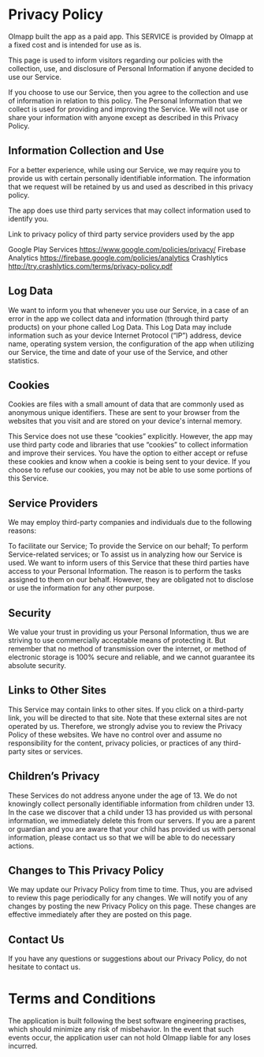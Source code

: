 # Privacy Policy


Olmapp built the app as a paid app.
        This SERVICE is provided by Olmapp at a fixed cost and is intended for use as is.

This page is used to inform visitors regarding our policies with the collection,
        use, and disclosure of Personal Information if anyone decided to use our Service.

If you choose to use our Service, then you agree to the collection
        and use of information in relation to this policy.
        The Personal Information that we collect is used for providing and improving the Service.
        We will not use or share your information with anyone except as described in this Privacy Policy.


## Information Collection and Use

For a better experience, while using our Service, we may require you to provide us with certain personally
        identifiable information. The information that we request will be retained
        by us and used as described in this privacy policy.


The app does use third party services that may collect information used to identify you.

Link to privacy policy of third party service providers used by the app

Google Play Services https://www.google.com/policies/privacy/
Firebase Analytics https://firebase.google.com/policies/analytics
Crashlytics http://try.crashlytics.com/terms/privacy-policy.pdf


## Log Data

We want to inform you that whenever you use our Service, in a case of an error in the
        app we collect data and information (through third party products)
        on your phone called Log Data. This Log Data may include information such as
        your device Internet Protocol (“IP”) address, device name, operating system version,
        the configuration of the app when utilizing our Service,
        the time and date of your use of the Service, and other statistics.


## Cookies

Cookies are files with a small amount of data that are commonly used as anonymous unique identifiers.
        These are sent to your browser from the websites
        that you visit and are stored on your device\'s internal memory.

This Service does not use these “cookies” explicitly.
        However, the app may use third party code and libraries that use “cookies” to collect
        information and improve their services. You have the option to either accept or refuse
        these cookies and know when a cookie is being sent to your device. If you choose to refuse our cookies,
        you may not be able to use some portions of this Service.


## Service Providers

We may employ third-party companies and individuals due to the following reasons:

To facilitate our Service;
To provide the Service on our behalf;
To perform Service-related services; or
To assist us in analyzing how our Service is used.
We want to inform users of this Service that these third parties have access to your Personal Information. The reason is to perform the tasks assigned to them on our behalf. However, they are obligated not to disclose or use the information for any other purpose.


## Security

We value your trust in providing us your Personal Information,
        thus we are striving to use commercially acceptable means of protecting it.
        But remember that no method of transmission over the internet, or method of electronic storage is 100% secure and reliable,
        and we cannot guarantee its absolute security.


## Links to Other Sites

This Service may contain links to other sites.
        If you click on a third-party link, you will be directed to that site.
        Note that these external sites are not operated by us. Therefore, we strongly advise you to review the Privacy Policy
        of these websites. We have no control over and assume no responsibility for
        the content, privacy policies, or practices of any third-party sites or services.


## Children’s Privacy

These Services do not address anyone under the age of 13.
        We do not knowingly collect personally identifiable information from children under 13.
        In the case we discover that a child under 13 has provided us with personal information,
        we immediately delete this from our servers.
        If you are a parent or guardian and you are aware that your child has provided us with personal information,
        please contact us so that we will be able to do necessary actions.


## Changes to This Privacy Policy

We may update our Privacy Policy from time to time.
        Thus, you are advised to review this page periodically for any changes.
        We will notify you of any changes by posting the new Privacy Policy on this page.
        These changes are effective immediately after they are posted on this page.


## Contact Us

If you have any questions or suggestions about our Privacy Policy, do not hesitate to contact us.


# Terms and Conditions

The application is built following the best software engineering practises, which should minimize any risk of misbehavior. 
In the event that such events occur, the application user can not hold Olmapp liable for any loses incurred.
